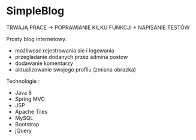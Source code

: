 # SimpleBlog

TRWAJĄ PRACE -> POPRAWIANIE KILKU FUNKCJI + NAPISANIE TESTÓW

Prosty blog internetowy.
- możliwosc rejestrowania sie i logowania
- przegladanie dodanych przez admina postow
- dodawanie komentarzy
- aktualizowanie swojego profilu (zmiana obrazka)

Technologie :
- Java 8
- Spring MVC
- JSP
- Apache Tiles
- MySQL
- Bootstrap
- jQuery
